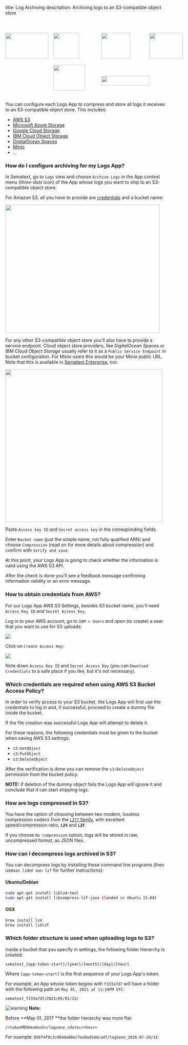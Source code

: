 title: Log Archiving
description: Archiving logs to an S3-compatible object store

<div style="padding-top:40px;display:grid;grid-template-columns:150px 150px 150px 150px;grid-template-rows:100px 100px;">
  <a href="https://aws.amazon.com/s3" target="_blank" title="Amazon AWS S3">
    <img src="../../images/logs/archiving/aws-logo.png" style="height:80px;width:134px;margin-top:auto;">
  </a>
  <a href="https://www.digitalocean.com/products/spaces" target="_blank" title="Digital Ocean Spaces">
    <img src="../../images/logs/archiving/digital-ocean-logo.png" style="height:80px;width:80px;margin-top:auto;">
  </a>
  <a href="https://www.ibm.com/cloud/object-storage" target="_blank" title="IBM Cloud Object Storage">
    <img src="../../images/logs/archiving/ibm-logo.png" style="height:80px;width:90px;margin-top:auto;">
  </a>
  <a href="https://azure.microsoft.com/services/storage" target="_blank" title="Azure Cloud Storage">
    <img src="../../images/logs/archiving/azure-logo.png" style="height:80px;width:104px;margin-top:auto;">
  </a>
  <a href="https://cloud.google.com/storage" target="_blank" title="Google Cloud Storage" style="grid-column-start:2">
    <img src="../../images/logs/archiving/google-logo.png" style="height:80px;width:99px;margin-top:auto;">
  </a>
  <a href="https://min.io" target="_blank" title="MinIO Object Storage" style="align-self:center;">
    <img src="../../images/logs/archiving/minio-logo.png" style="height:30px;width:150px;margin-top:auto;">
  </a>
</div>

You can configure each Logs App to compress and store all logs it receives
to an S3-compatible object store.   This includes:

- [AWS S3](https://aws.amazon.com/s3/)
- [Microsoft Azure Storage](https://azure.microsoft.com/services/storage/)
- [Google Cloud Storage](https://cloud.google.com/storage)
- [IBM Cloud Object Storage](https://www.ibm.com/cloud/storage)
- [DigitalOcean Spaces](https://www.digitalocean.com/products/spaces/)
- [Minio](http://minio.io/)
- …

### How do I configure archiving for my Logs App?

In Sematext, go to `Logs` view and choose `Archive Logs` in the App context
menu (*three-dots* icon) of the App whose logs you want to ship to an
S3-compatible object store:

For Amazon S3, all you have to provide are
[credentials](#how-to-obtain-credentials-from-aws) and a bucket name:

<img src="../../images/logs/archiving/aws-s3.png" style="height:400px;width:482px">

For any other S3-compatible object store you'll also have to provide
a service endpoint. Cloud object store providers, like *DigitalOcean
Spaces* or *IBM Cloud Object Storage* usually refer to it as a 
`Public Service Endpoint` in bucket configuration. For Minio users
this would be your Minio public URL.  
Note that this is available in [Sematext Enterprise](https://sematext.com/enterprise), too.

<img src="../../images/logs/archiving/non-aws-s3.png" style="height:477px;width:490px;">

Paste `Access key ID` and `Secret access key` in the corresponding
fields.

Enter `Bucket name` (just the simple name, not fully qualified ARN) and
choose `Compression` (read on for more details about compression) and
confirm with `Verify and save`.

At this point, your Logs App is going to check whether the information is
valid using the AWS S3 API.

After the check is done you'll see a feedback message confirming
information validity or an error message.

### How to obtain credentials from AWS?

For our Logs App AWS S3 Settings, besides S3 bucket name, you'll need
`Access Key ID` and `Secret Access Key`.

Log in to your AWS account, go to `IAM > Users` and open (or create) a
user that you want to use for S3 uploads:

![](../../images/logs/archiving/create-access-key.png?effects=drop-shadow&height=250)

Click on `Create Access Key`:

![](../../images/logs/archiving/new-access-key.png?effects=drop-shadow&height=250)

Note down `Access Key ID` and `Secret Access Key` (you can `Download
Credentials` to a safe place if you like, but it's not necessary).

### Which credentials are required when using AWS S3 Bucket Access Policy?

In order to verify access to your S3 bucket, the Logs App will first use
the credentials to log in and, if successful, proceed to create
a dummy file inside the bucket.

If the file creation was successful Logs App will attempt to delete it.

For these reasons, the following credentials must be given to the bucket
when saving AWS S3 settings:

  - `s3:GetObject`
  - `s3:PutObject`
  - `s3:DeleteObject`

After the verification is done you can remove the `s3:DeleteObject`
permission from the bucket policy.

**NOTE:** if deletion of the dummy object fails the Logs App will
ignore it and conclude that it can start shipping logs.

### How are logs compressed in S3?

You have the option of choosing between two modern, lossless
compression codecs from the [`LZ77` family](https://en.wikipedia.org/wiki/LZ77_and_LZ78), with excellent
speed/compression ratio, **`LZ4`** and **`LZF`**.

If you choose `No compression` option, logs will be stored in raw,
uncompressed format, as JSON files.

### How can I decompress logs archived in S3?

You can decompress logs by installing these command line programs (then
use` man lz4 `or` man lzf` for further instructions):

#### Ubuntu/Debian

``` bash
sudo apt-get install liblz4-tool
sudo apt-get install libcompress-lzf-java (landed in Ubuntu 15.04)
```

#### OSX

``` bash
brew install lz4
brew install liblzf
```

### Which folder structure is used when uploading logs to S3?

Inside a bucket that you specify in settings, the following folder
hierarchy is created:

`sematext_[app-token-start]/[year]/[month]/[day]/[hour]`

Where `[app-token-start]` is the first sequence of your Logs App's token.

For example, an App whose token begins with `f333a7d7` will have a folder with the
following path on `May 01, 2021 at 11:20PM UTC`:

`sematext_f333a7d7/2021/05/01/23/`



<img src="../../images/warning.png?effects=drop-shadow" alt="warning"  style="display: inline-block;" /> **Note:**

Before **May 01, 2017 **the folder hierarchy was more flat:

`/<tokenMD5HexHash>/logsene_<date>/<hour>`

For example: `856f4f9c3c084da08ec7ea9ad5d4cadf/logsene_2016-07-20/18`
